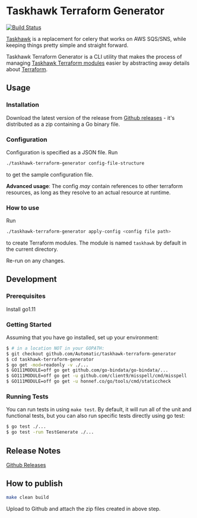 # Taskhawk Terraform Generator

[![Build Status](https://travis-ci.org/Automatic/taskhawk-terraform-generator.svg?branch=master)](https://travis-ci.org/Automatic/taskhawk-terraform-generator)

[Taskhawk](https://github.com/Automatic/taskhawk) is a replacement for celery that works on AWS SQS/SNS, while
keeping things pretty simple and straight forward. 

Taskhawk Terraform Generator is a CLI utility that makes the process of managing 
[Taskhawk Terraform modules](https://registry.terraform.io/search?q=taskhawk&verified=false) easier by abstracting 
away details about [Terraform](https://www.terraform.io/).

## Usage 

### Installation

Download the latest version of the release from [Github releases](https://github.com/Automatic/taskhawk-terraform-generator/releases) - 
it's distributed as a zip containing a Go binary file.

### Configuration

Configuration is specified as a JSON file. Run 

```sh
./taskhawk-terraform-generator config-file-structure
```

to get the sample configuration file.

**Advanced usage**: The config *may* contain references to other terraform resources, as long as they resolve to 
an actual resource at runtime. 

### How to use

Run 

```sh
./taskhawk-terraform-generator apply-config <config file path>
```

to create Terraform modules. The module is named `taskhawk` by default in the current directory.

Re-run on any changes.

## Development

### Prerequisites

Install go1.11

### Getting Started

Assuming that you have go installed, set up your environment:

```sh
$ # in a location NOT in your GOPATH:
$ git checkout github.com/Automatic/taskhawk-terraform-generator
$ cd taskhawk-terraform-generator
$ go get -mod=readonly -v ./...
$ GO111MODULE=off go get github.com/go-bindata/go-bindata/...
$ GO111MODULE=off go get -u github.com/client9/misspell/cmd/misspell
$ GO111MODULE=off go get -u honnef.co/go/tools/cmd/staticcheck
```

### Running Tests

You can run tests in using ``make test``. By default, it will run all of the unit and functional tests, but you can 
also run specific tests directly using go test:

```sh
$ go test ./...
$ go test -run TestGenerate ./...
```

## Release Notes

[Github Releases](https://github.com/Automatic/taskhawk-terraform-generator/releases)

## How to publish


```sh
make clean build
```

Upload to Github and attach the zip files created in above step.

